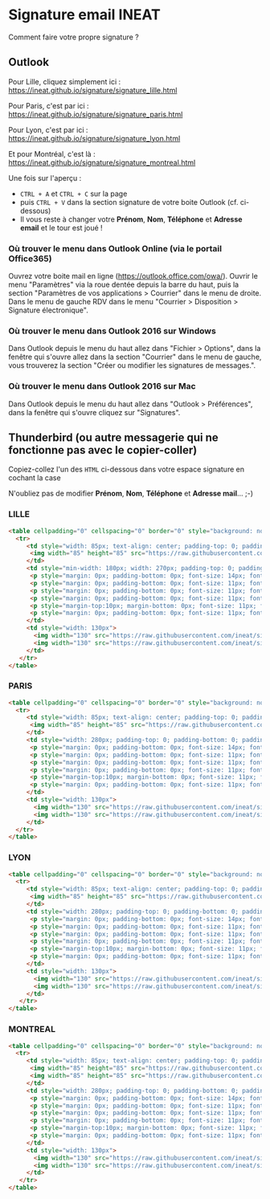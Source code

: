 # Signature email INEAT
Comment faire votre propre signature ?

## Outlook

Pour Lille, cliquez simplement ici : https://ineat.github.io/signature/signature_lille.html

Pour Paris, c'est par ici : https://ineat.github.io/signature/signature_paris.html

Pour Lyon, c'est par ici : https://ineat.github.io/signature/signature_lyon.html

Et pour Montréal, c'est là : https://ineat.github.io/signature/signature_montreal.html

Une fois sur l'aperçu :</br>
- `CTRL + A` et `CTRL + C` sur la page
- puis `CTRL + V` dans la section signature de votre boite Outlook (cf. ci-dessous)
- Il vous reste à changer votre __Prénom__, __Nom__, __Téléphone__ et __Adresse email__ et le tour est joué !

### Où trouver le menu dans Outlook Online (via le portail Office365)
Ouvrez votre boite mail en ligne (https://outlook.office.com/owa/). Ouvrir le menu "Paramètres" via la roue dentée depuis la barre du haut, puis la section "Paramètres de vos applications > Courrier" dans le menu de droite.
Dans le menu de gauche RDV dans le menu "Courrier > Disposition > Signature électronique".

### Où trouver le menu dans Outlook 2016 sur Windows
Dans Outlook depuis le menu du haut allez dans "Fichier > Options", dans la fenêtre qui s'ouvre allez dans la section "Courrier" dans le menu de gauche, vous trouverez la section "Créer ou modifier les signatures de messages.".

### Où trouver le menu dans Outlook 2016 sur Mac
Dans Outlook depuis le menu du haut allez dans "Outlook > Préférences", dans la fenêtre qui s'ouvre cliquez sur "Signatures".

## Thunderbird (ou autre messagerie qui ne fonctionne pas avec le copier-coller)

Copiez-collez l'un des `HTML` ci-dessous dans votre espace signature en cochant la case 

N'oubliez pas de modifier __Prénom__, __Nom__, __Téléphone__ et __Adresse mail__... ;-)

### LILLE
```html
<table cellpadding="0" cellspacing="0" border="0" style="background: none; border-width: 0px; border: 0px; margin: 0; padding: 0;">
  <tr>
     <td style="width: 85px; text-align: center; padding-top: 0; padding-bottom: 0; padding-left: 20px; padding-right: 20px; border-top: 0; border-bottom: 0; border-left: 0; border-right: solid 3px #ff0042;">
      <img width="85" height="85" src="https://raw.githubusercontent.com/ineat/signature/gh-pages/logo_ineat.png">
     </td>
     <td style="min-width: 180px; width: 270px; padding-top: 0; padding-bottom: 0; padding-left: 20px; padding-right: 20px;">
      <p style="margin: 0px; padding-bottom: 0px; font-size: 14px; font-family: Arial, Helvetica, sans-serif; font-weight:bold;">Prénom NOM - 名字</p>
      <p style="margin: 0px; padding-bottom: 0px; font-size: 11px; font-family: Arial, Helvetica, sans-serif; color:#ff0042;"><i>- Votre Fonction -</i></p><br/>
      <p style="margin: 0px; padding-bottom: 0px; font-size: 11px; font-family: Arial, Helvetica, sans-serif;">+33 (0)6 00 00 00 00</p>
      <p style="margin: 0px; padding-bottom: 0px; font-size: 11px; font-family: Arial, Helvetica, sans-serif;">prenom.nom@ineat-conseil.fr</p>
      <p style="margin-top:10px; margin-bottom: 0px; font-size: 11px; font-family: Arial, Helvetica, sans-serif;">INEAT Lille - Euratechnologies <br/> 2, allée de la Haye du Temple<br/>59160 Lomme – France</p>
      <p style="margin: 0px; padding-bottom: 0px; font-size: 11px; font-family: Arial, Helvetica, sans-serif;">www.ineat-group.com</p>
     </td>
     <td style="width: 130px">
       <img width="130" src="https://raw.githubusercontent.com/ineat/signature/gh-pages/pass_french_tech.png">
       <img width="130" src="https://raw.githubusercontent.com/ineat/signature/gh-pages/happy_at_work.png">
     </td>
   </tr>
</table>
```
 
### PARIS
```html
<table cellpadding="0" cellspacing="0" border="0" style="background: none; border-width: 0px; border: 0px; margin: 0; padding: 0;">
  <tr>
     <td style="width: 85px; text-align: center; padding-top: 0; padding-bottom: 0; padding-left: 20px; padding-right: 20px; border-top: 0; border-bottom: 0; border-left: 0; border-right: solid 3px #ff0042;">
      <img width="85" height="85" src="https://raw.githubusercontent.com/ineat/signature/gh-pages/logo_ineat.png">
     </td>
     <td style="width: 280px; padding-top: 0; padding-bottom: 0; padding-left: 12px; padding-right: 12px;">
      <p style="margin: 0px; padding-bottom: 0px; font-size: 14px; font-family: Arial, Helvetica, sans-serif; font-weight:bold;">Prénom NOM - 名字</p>
      <p style="margin: 0px; padding-bottom: 0px; font-size: 11px; font-family: Arial, Helvetica, sans-serif; color:#ff0042; "><i>- Votre Fonction -</i></p><br/>
      <p style="margin: 0px; padding-bottom: 0px; font-size: 11px; font-family: Arial, Helvetica, sans-serif;">+33 (0)6 00 00 00 00</p>
      <p style="margin: 0px; padding-bottom: 0px; font-size: 11px; font-family: Arial, Helvetica, sans-serif;">prenom.nom@ineat-conseil.fr</p>
      <p style="margin-top:10px; margin-bottom: 0px; font-size: 11px; font-family: Arial, Helvetica, sans-serif;">INEAT Paris<br/>32 rue de Mogador <br/>75009 PARIS</p>
      <p style="margin: 0px; padding-bottom: 0px; font-size: 11px; font-family: Arial, Helvetica, sans-serif;">www.ineat-group.com</p>
     </td>
     <td style="width: 130px">
       <img width="130" src="https://raw.githubusercontent.com/ineat/signature/gh-pages/pass_french_tech.png">
       <img width="130" src="https://raw.githubusercontent.com/ineat/signature/gh-pages/happy_at_work.png">
     </td>
  </tr>
</table>
```

### LYON
```html
<table cellpadding="0" cellspacing="0" border="0" style="background: none; border-width: 0px; border: 0px; margin: 0; padding: 0;">
  <tr>
     <td style="width: 85px; text-align: center; padding-top: 0; padding-bottom: 0; padding-left: 20px; padding-right: 20px; border-top: 0; border-bottom: 0; border-left: 0; border-right: solid 3px #ff0042;">
      <img width="85" height="85" src="https://raw.githubusercontent.com/ineat/signature/gh-pages/logo_ineat.png">
     </td>
     <td style="width: 280px; padding-top: 0; padding-bottom: 0; padding-left: 12px; padding-right: 12px;">
      <p style="margin: 0px; padding-bottom: 0px; font-size: 14px; font-family: Arial, Helvetica, sans-serif; font-weight:bold;">Prénom NOM - 名字</p>
      <p style="margin: 0px; padding-bottom: 0px; font-size: 11px; font-family: Arial, Helvetica, sans-serif; color:#ff0042;"><i>- Votre Fonction -</i></p><br/>
      <p style="margin: 0px; padding-bottom: 0px; font-size: 11px; font-family: Arial, Helvetica, sans-serif;">+33 (0)6 00 00 00 00</p>
      <p style="margin: 0px; padding-bottom: 0px; font-size: 11px; font-family: Arial, Helvetica, sans-serif;">prenom.nom@ineat-conseil.fr</p>
      <p style="margin-top:10px; margin-bottom: 0px; font-size: 11px; font-family: Arial, Helvetica, sans-serif;">INEAT Lyon <br/> 18/20 rue Tronchet<br/>69006 Lyon – France</p>
      <p style="margin: 0px; padding-bottom: 0px; font-size: 11px; font-family: Arial, Helvetica, sans-serif;">www.ineat-group.com</p>
     </td>
     <td style="width: 130px">
       <img width="130" src="https://raw.githubusercontent.com/ineat/signature/gh-pages/pass_french_tech.png">
       <img width="130" src="https://raw.githubusercontent.com/ineat/signature/gh-pages/happy_at_work.png">
     </td>
   </tr>
</table>
```

### MONTREAL
```html
<table cellpadding="0" cellspacing="0" border="0" style="background: none; border-width: 0px; border: 0px; margin: 0; padding: 0;">
  <tr>
     <td style="width: 85px; text-align: center; padding-top: 0; padding-bottom: 0; padding-left: 20px; padding-right: 20px; border-top: 0; border-bottom: 0; border-left: 0; border-right: solid 3px #ff0042;">
      <img width="85" height="85" src="https://raw.githubusercontent.com/ineat/signature/gh-pages/logo_ineat.png">
      <img width="85" height="85" src="https://raw.githubusercontent.com/ineat/signature/gh-pages/logo_soluteo.png">
     </td>
     <td style="width: 280px; padding-top: 0; padding-bottom: 0; padding-left: 12px; padding-right: 12px;">
      <p style="margin: 0px; padding-bottom: 0px; font-size: 14px; font-family: Arial, Helvetica, sans-serif; font-weight:bold;">Prénom NOM - 名字</p>
      <p style="margin: 0px; padding-bottom: 0px; font-size: 11px; font-family: Arial, Helvetica, sans-serif; color:#ff0042;"><i>- Votre Fonction -</i></p><br/>
      <p style="margin: 0px; padding-bottom: 0px; font-size: 11px; font-family: Arial, Helvetica, sans-serif;">+33 (0)6 00 00 00 00</p>
      <p style="margin: 0px; padding-bottom: 0px; font-size: 11px; font-family: Arial, Helvetica, sans-serif;">prenom.nom@ineat-conseil.fr</p>
      <p style="margin-top:10px; margin-bottom: 0px; font-size: 11px; font-family: Arial, Helvetica, sans-serif;">INEAT CANADA INC <br/> 204, Rue Saint-Sacrement<br/>Suite 700<br/>Montréal, QC H2Y 1W8 - Canada</p>
      <p style="margin: 0px; padding-bottom: 0px; font-size: 11px; font-family: Arial, Helvetica, sans-serif;">www.ineat-group.com</p>
     </td>
     <td style="width: 130px">
       <img width="130" src="https://raw.githubusercontent.com/ineat/signature/gh-pages/pass_french_tech.png">
       <img width="130" src="https://raw.githubusercontent.com/ineat/signature/gh-pages/happy_at_work.png">
     </td>
   </tr>
</table>
```


